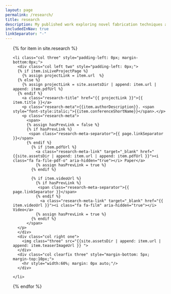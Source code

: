 ```yaml
---
layout: page
permalink: /research/
title: research
description: My published work exploring novel fabrication techniques and computational design methods. 
includedInNav: true
linkSeparator: "-"
---
```


<!-- <ul class="post-list">
{% for poem in site.poetry reversed %}
    <li>
        <h2><a class="poem-title" href="{{ poem.url | prepend: site.baseurl }}">{{ poem.title }}</a></h2>
        <p class="post-meta">{{ poem.date | date: '%B %-d, %Y — %H:%M' }}</p>
      </li>
{% endfor %}
</ul> -->


<ul class="post-list">
{% for item in site.research %}

    <li class="col three" style="padding-left: 0px; margin-bottom:0px;">
      <div class="col left two" style="padding-left: 0px;">
      {% if item.isLiveProjectPage %}
        {% assign projectLink = item.url  %}
      {% else %}
        {% assign projectLink = site.assetsDir | append: item.url | append: item.pdfUrl %}
      {% endif %}
        <a class="research-title" href="{{ projectLink }}">{{ item.title }}</a>
        <p class="research-meta">{{item.authorDescription}}. <span style="font-style:italic;">{{item.conferenceShortName}}</span>.</p>
        <p class="research-meta">
          <span>
          {% assign hasPrevLink = false %}
          {% if hasPrevLink %}
           <span class="research-meta-separator">{{ page.linkSeparator }}</span>
          {% endif %}
            {% if item.pdfUrl %}
              <a class="research-meta-link" target="_blank" href="{{site.assetsDir | append: item.url | append: item.pdfUrl }}"><i class="fa fa-file-pdf-o" aria-hidden="true"></i> Paper</a>
              {% assign hasPrevLink = true %}
            {% endif %}

            {% if item.videoUrl %}
              {% if hasPrevLink %}
               <span class="research-meta-separator">{{ page.linkSeparator }}</span>
              {% endif %}
                <a class="research-meta-link" target="_blank" href="{{ item.videoUrl }}"><i class="fa fa-film" aria-hidden="true"></i> Video</a>
              {% assign hasPrevLink = true %}
            {% endif %}
          </span>
      </p>
      </div>
      <div class="col right one">
        <img class="three" src="{{site.assetsDir | append: item.url | append: item.teaserImageUrl }} ">
      </div>
      <div class="col clearfix three" style="margin-bottom: 5px; margin-top:10px;">
        <hr style="width:60%; margin: 0px auto;"/>
      </div>

    </li>

{% endfor %}
</ul>
